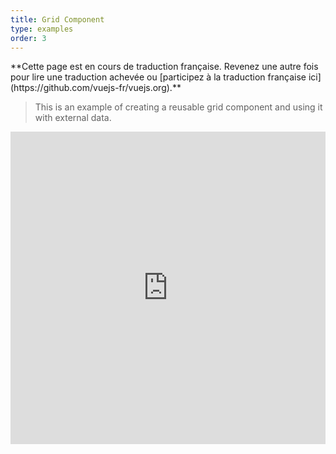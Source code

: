 ```yaml
---
title: Grid Component
type: examples
order: 3
---
```


<p class="tip">**Cette page est en cours de traduction française. Revenez une autre fois pour lire une traduction achevée ou [participez à la traduction française ici](https://github.com/vuejs-fr/vuejs.org).**</p>

> This is an example of creating a reusable grid component and using it with external data.

<iframe width="100%" height="500" src="https://jsfiddle.net/yyx990803/xkkbfL3L/embedded/result,html,js,css" allowfullscreen="allowfullscreen" frameborder="0"></iframe>
